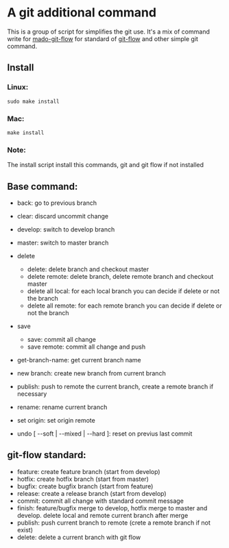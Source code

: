 # A git additional command

This is a group of script for simplifies the git use.
It's a mix of command write for [mado-git-flow](https://github.com/studiomado/mado-git-flow) for standard of [git-flow](https://github.com/nvie/gitflow) and other simple git command.

## Install

### Linux:

```
sudo make install
```

### Mac:

```
make install
```

### Note:

The install script install this commands, git and git flow if not installed

## Base command:

* back: go to previous branch
* clear: discard uncommit change
* develop: switch to develop branch
* master: switch to master branch

* delete
    * delete: delete branch and checkout master
    * delete remote: delete branch, delete remote branch and checkout master
    * delete all local: for each local branch you can decide if delete or not the branch
    * delete all remote: for each remote branch you can decide if delete or not the branch
* save
    * save: commit all change
    * save remote: commit all change and push

* get-branch-name: get current branch name
* new branch: create new branch from current branch
* publish: push to remote the current branch, create a remote branch if necessary
* rename: rename current branch
* set origin: set origin remote
* undo [ --soft | --mixed | --hard ]: reset on previus last commit

## git-flow standard:

* feature: create feature branch (start from develop)
* hotfix: create hotfix branch (start from master)
* bugfix: create bugfix branch (start from feature)
* release: create a release branch (start from develop)
* commit: commit all change with standard commit message
* finish: feature/bugfix merge to develop, hotfix merge to master and develop. delete local and remote current branch after merge
* publish: push current branch to remote (crete a remote branch if not exist)
* delete: delete a current branch with git flow
